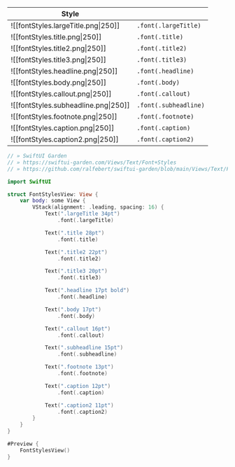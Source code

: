 | Style                                |                       |
| ------------------------------------ | --------------------- |
| ![[fontStyles.largeTitle.png\|250]]  | `.font(.largeTitle)`  |
| ![[fontStyles.title.png\|250]]       | `.font(.title)`       |
| ![[fontStyles.title2.png\|250]]      | `.font(.title2)`      |
| ![[fontStyles.title3.png\|250]]      | `.font(.title3)`      |
| ![[fontStyles.headline.png\|250]]    | `.font(.headline)`    |
| ![[fontStyles.body.png\|250]]        | `.font(.body)`        |
| ![[fontStyles.callout.png\|250]]     | `.font(.callout)`     |
| ![[fontStyles.subheadline.png\|250]] | `.font(.subheadline)` |
| ![[fontStyles.footnote.png\|250]]    | `.font(.footnote)`    |
| ![[fontStyles.caption.png\|250]]     | `.font(.caption)`     |
| ![[fontStyles.caption2.png\|250]]    | `.font(.caption2)`    |

```swift
// » SwiftUI Garden
// » https://swiftui-garden.com/Views/Text/Font+Styles
// » https://github.com/ralfebert/swiftui-garden/blob/main/Views/Text/FontStylesView.swift

import SwiftUI

struct FontStylesView: View {
    var body: some View {
        VStack(alignment: .leading, spacing: 16) {
            Text(".largeTitle 34pt")
                .font(.largeTitle)

            Text(".title 28pt")
                .font(.title)

            Text(".title2 22pt")
                .font(.title2)

            Text(".title3 20pt")
                .font(.title3)

            Text(".headline 17pt bold")
                .font(.headline)

            Text(".body 17pt")
                .font(.body)

            Text(".callout 16pt")
                .font(.callout)

            Text(".subheadline 15pt")
                .font(.subheadline)

            Text(".footnote 13pt")
                .font(.footnote)

            Text(".caption 12pt")
                .font(.caption)

            Text(".caption2 11pt")
                .font(.caption2)
        }
    }
}

#Preview {
    FontStylesView()
}
```
